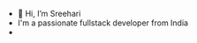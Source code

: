 - 👋 Hi, I’m Sreehari
- I'm a passionate fullstack developer from India
- 

<!---
Sreehari9230/Sreehari9230 is a ✨ special ✨ repository because its `README.md` (this file) appears on your GitHub profile.
You can click the Preview link to take a look at your changes.
--->

